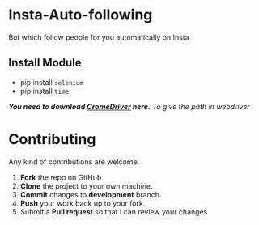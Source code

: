 # Insta-Auto-following
Bot which follow people for you automatically on Insta 

 ## Install Module
- pip install `selenium`
- pip install `time`

***You need to download [CromeDriver](https://chromedriver.chromium.org/downloads) here.***
*To give the path in webdriver*

Contributing
==========
Any kind of contributions are welcome.
1. **Fork** the repo on GitHub.
2. **Clone** the project to your own machine.
3. **Commit** changes to **development** branch.
4. **Push** your work back up to your fork.
5. Submit a **Pull request** so that I can review your changes
